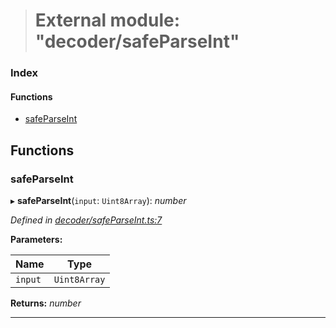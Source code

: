 > # External module: "decoder/safeParseInt"

### Index

#### Functions

* [safeParseInt](_decoder_safeparseint_.md#safeparseint)

## Functions

###  safeParseInt

▸ **safeParseInt**(`input`: `Uint8Array`): *number*

*Defined in [decoder/safeParseInt.ts:7](url)*

**Parameters:**

Name | Type |
------ | ------ |
`input` | `Uint8Array` |

**Returns:** *number*

___